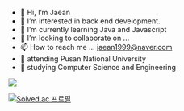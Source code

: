 - 👋 Hi, I’m Jaean
- 👀 I’m interested in back end development.
- 🌱 I’m currently learning Java and Javascript
- 💞️ I’m looking to collaborate on ...
- 📫 How to reach me ... jaean1999@naver.com
- 🦅 attending Pusan National University
- 📖 studying Computer Science and Engineering

<img src="https://img.shields.io/badge/Java-#007396?style=flat-square&logo=Java&logoColor=white" />


[![Solved.ac
프로필](http://mazassumnida.wtf/api/v2/generate_badge?boj=jaean1999)](https://solved.ac/jaean1999)

<!---
JaeanHan/JaeanHan is a ✨ special ✨ repository because its `README.md` (this file) appears on your GitHub profile.
You can click the Preview link to take a look at your changes.
--->
